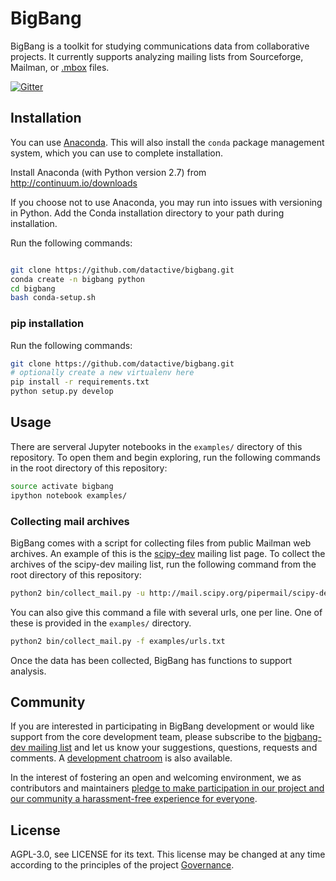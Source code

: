 # BigBang

BigBang is a toolkit for studying communications data from collaborative
projects. It currently supports analyzing mailing lists from Sourceforge,
Mailman, or [.mbox][mbox] files.

[mbox]: http://tools.ietf.org/html/rfc4155

[![Gitter](https://badges.gitter.im/datactive/bigbang.svg)](https://gitter.im/datactive/bigbang?utm_source=badge&utm_medium=badge&utm_campaign=pr-badge)

## Installation

You can use [Anaconda](http://continuum.io/downloads). This will also install
the `conda` package management system, which you can use to complete
installation. 

Install Anaconda (with Python version 2.7) from http://continuum.io/downloads

If you choose not to use Anaconda, you may run into issues with versioning in Python. Add the Conda installation directory to your path during installation.

Run the following commands:

```bash

git clone https://github.com/datactive/bigbang.git
conda create -n bigbang python
cd bigbang
bash conda-setup.sh
```

### pip installation

Run the following commands:

```bash
git clone https://github.com/datactive/bigbang.git
# optionally create a new virtualenv here
pip install -r requirements.txt
python setup.py develop
```

## Usage

There are serveral Jupyter notebooks in the `examples/` directory of this
repository. To open them and begin exploring, run the following commands in the root directory of this repository:

```bash
source activate bigbang
ipython notebook examples/
```

### Collecting mail archives

BigBang comes with a script for collecting files from public Mailman web
archives. An example of this is the
[scipy-dev](http://mail.scipy.org/pipermail/scipy-dev/) mailing list page. To
collect the archives of the scipy-dev mailing list, run the following command
from the root directory of this repository:

```bash
python2 bin/collect_mail.py -u http://mail.scipy.org/pipermail/scipy-dev/
```

You can also give this command a file with several urls, one per line. One of these is provided in the `examples/` directory.

```bash
python2 bin/collect_mail.py -f examples/urls.txt
```

Once the data has been collected, BigBang has functions to support analysis.

## Community

If you are interested in participating in BigBang development or would like support from the core development team, please subscribe to the [bigbang-dev mailing list](https://lists.ghserv.net/mailman/listinfo/bigbang-dev) and let us know your suggestions, questions, requests and comments. A [development chatroom](https://gitter.im/datactive/bigbang) is also available.

In the interest of fostering an open and welcoming environment, we as contributors and maintainers [pledge to make participation in our project and our community a harassment-free experience for everyone](CODE_OF_CONDUCT.md).

## License

AGPL-3.0, see LICENSE for its text. This license may be changed at any time according to the principles of the project [Governance](https://github.com/datactive/bigbang/wiki/Governance).
